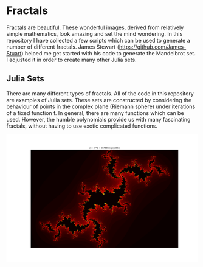 # Fractals

Fractals are beautiful. These wonderful images, derived from relatively simple mathematics, look amazing and set the mind wondering. In this repository I have collected a few scripts which can be used to generate a number of different fractals. James Stewart (https://github.com/James-Stuart) helped me get started with his code to generate the Mandelbrot set. I adjusted it in order to create many other Julia sets. 

## Julia Sets

There are many different types of fractals. All of the code in this repository are examples of Julia sets. These sets are constructed by considering the behaviour of points in the complex plane (Riemann sphere) under iterations of a fixed function f. In general, there are many functions which can be used. However, the humble polynomials provide us with many fascinating fractals, without having to use exotic complicated functions. 

![Example of Julia set](https://github.com/epicurithmetic/fractals/blob/master/julia1_withEQ.png)
